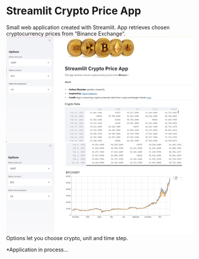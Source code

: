 # Streamlit Crypto Price App 
Small web application created with Streamlit. App retrieves chosen cryptocurrency prices from “Binance Exchange”. 
![website_1](graph/website_1.jpg)
![website_2](graph/website_2.jpg)
Options let you choose crypto, unit and time step.

*Application in process... 
